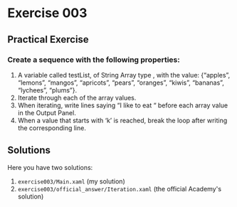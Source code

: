 # Exercise 003

## Practical Exercise

### Create a sequence with the following properties:

1. A variable called testList, of String Array type , with the value: {“apples”, “lemons”, “mangos”, “apricots”, “pears”, “oranges”, “kiwis”, “bananas”, “lychees”, “plums”}.
2. Iterate through each of the array values.
3. When iterating, write lines saying “I like to eat “ before each array value in the Output Panel.
4. When a value that starts with ‘k’ is reached, break the loop after writing the corresponding line.

## Solutions

Here you have two solutions:

1. `exercise003/Main.xaml` (my solution)
2. `exercise003/official_answer/Iteration.xaml` (the official Academy's solution)